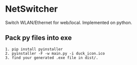 # NetSwitcher
Switch WLAN/Ethernet for web/local. Implemented on python.

## Pack py files into exe
```
1. pip install pyinstaller
2. pyinstaller -F -w main.py -i duck_icon.ico
3. find your generated .exe file in dist/.
``` 